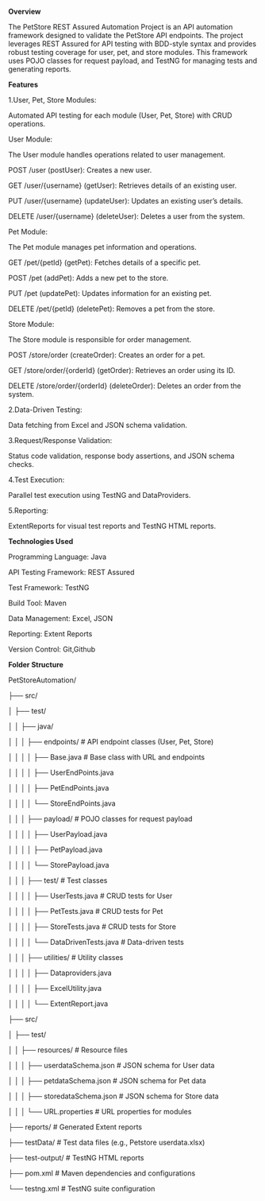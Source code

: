 **Overview**

The PetStore REST Assured Automation Project is an API automation framework designed to validate the PetStore API endpoints. The project leverages REST Assured for API testing with
BDD-style syntax and provides robust testing coverage for user, pet, and store modules. This framework uses POJO classes for request payload, and TestNG for managing tests 
and generating reports.

**Features**

1.User, Pet, Store Modules:
  
Automated API testing for each module (User, Pet, Store) with CRUD operations.

User Module:

The User module handles operations related to user management.

POST /user (postUser): Creates a new user.

GET /user/{username} (getUser): Retrieves details of an existing user.

PUT /user/{username} (updateUser): Updates an existing user’s details.

DELETE /user/{username} (deleteUser): Deletes a user from the system.

Pet Module:

The Pet module manages pet information and operations.

GET /pet/{petId} (getPet): Fetches details of a specific pet.

POST /pet (addPet): Adds a new pet to the store.

PUT /pet (updatePet): Updates information for an existing pet.

DELETE /pet/{petId} (deletePet): Removes a pet from the store.

Store Module:

The Store module is responsible for order management.

POST /store/order (createOrder): Creates an order for a pet.

GET /store/order/{orderId} (getOrder): Retrieves an order using its ID.

DELETE /store/order/{orderId} (deleteOrder): Deletes an order from the system.

2.Data-Driven Testing:

Data fetching from Excel and JSON schema validation.

3.Request/Response Validation:

Status code validation, response body assertions, and JSON schema checks.

4.Test Execution:

Parallel test execution using TestNG and DataProviders.

5.Reporting:

ExtentReports for visual test reports and TestNG HTML reports.

**Technologies Used**

Programming Language: Java

API Testing Framework: REST Assured

Test Framework: TestNG

Build Tool: Maven

Data Management: Excel, JSON

Reporting: Extent Reports

Version Control: Git,Github

**Folder Structure**

PetStoreAutomation/

├── src/

│   ├── test/

│   │   ├── java/

│   │   │   ├── endpoints/          # API endpoint classes (User, Pet, Store)

│   │   │   │   ├── Base.java       # Base class with URL and endpoints

│   │   │   │   ├── UserEndPoints.java

│   │   │   │   ├── PetEndPoints.java

│   │   │   │   └── StoreEndPoints.java

│   │   │   ├── payload/            # POJO classes for request payload

│   │   │   │   ├── UserPayload.java

│   │   │   │   ├── PetPayload.java

│   │   │   │   └── StorePayload.java

│   │   │   ├── test/               # Test classes

│   │   │   │   ├── UserTests.java  # CRUD tests for User

│   │   │   │   ├── PetTests.java   # CRUD tests for Pet

│   │   │   │   ├── StoreTests.java # CRUD tests for Store

│   │   │   │   └── DataDrivenTests.java # Data-driven tests

│   │   │   ├── utilities/          # Utility classes

│   │   │   │   ├── Dataproviders.java

│   │   │   │   ├── ExcelUtility.java

│   │   │   │   └── ExtentReport.java

├── src/

│   ├── test/

│   │   ├── resources/              # Resource files

│   │   │   ├── userdataSchema.json  # JSON schema for User data

│   │   │   ├── petdataSchema.json   # JSON schema for Pet data

│   │   │   ├── storedataSchema.json # JSON schema for Store data

│   │   │   └── URL.properties       # URL properties for modules

├── reports/                        # Generated Extent reports

├── testData/                       # Test data files (e.g., Petstore userdata.xlsx)

├── test-output/                    # TestNG HTML reports

├── pom.xml                         # Maven dependencies and configurations

└── testng.xml                      # TestNG suite configuration













